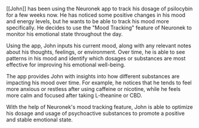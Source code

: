 [[John]] has been using the Neuronek app to track his dosage of psilocybin for a few weeks now. He has noticed some positive changes in his mood and energy levels, but he wants to be able to track his mood more specifically. He decides to use the "Mood Tracking" feature of Neuronek to monitor his emotional state throughout the day.

Using the app, John inputs his current mood, along with any relevant notes about his thoughts, feelings, or environment. Over time, he is able to see patterns in his mood and identify which dosages or substances are most effective for improving his emotional well-being.

The app provides John with insights into how different substances are impacting his mood over time. For example, he notices that he tends to feel more anxious or restless after using caffeine or nicotine, while he feels more calm and focused after taking L-theanine or CBD.

With the help of Neuronek's mood tracking feature, John is able to optimize his dosage and usage of psychoactive substances to promote a positive and stable emotional state.

